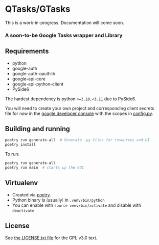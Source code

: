 # QTasks/GTasks

This is a work-in-progress. Documentation will come soon.

### A soon-to-be Google Tasks wrapper and Library

## Requirements
 - python
 - google-auth
 - google-auth-oauthlib
 - google-api-core
 - google-api-python-client
 - PySide6

The hardest dependency is python `>=3.10,<3.11` due to PySide6.

You will need to create your own project and corresponding client secrets file for now in the [google developer console](https://console.cloud.google.com/apis/credentials) with the scopes in [config.py](qtasks/manager/config.py).

## Building and running
```sh
poetry run generate-all  # Generate .py files for resources and UI
poetry install
```
To run:
```sh
poetry run generate-all 
poetry run main  # starts up the GUI
```

## Virtualenv

 - Created via [poetry](https://python-poetry.org/docs/cli/#env).
 - Python binary is (usually) in `.venv/bin/python`
 - You can enable with `source venv/bin/activate` and disable with `deactivate`

## License
See [the LICENSE.txt file](LICENSE.txt) for the GPL v3.0 text. 
